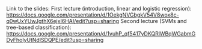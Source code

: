Link to the slides:
  First lecture (introduction, linear and logistic regression): https://docs.google.com/presentation/d/1OekgNVGbgkV54V8wox8c-q0wUxYUwJgthX6ejxI6HAI/edit?usp=sharing
  Second lecture (SVMs and tree-based classification): https://docs.google.com/presentation/d/1vuhP_qf5417yDKQRlWBqWGabmGDyFholyUtNdlSDQPE/edit?usp=sharing
